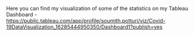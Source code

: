 Here you can find my visualization of some of the statistics on my Tableau Dashboard - https://public.tableau.com/app/profile/soumith.potturi/viz/Covid-19DataVisualization_16285444950350/Dashboard1?publish=yes
